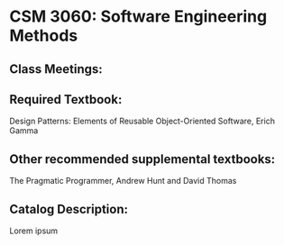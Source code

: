 # CSM 3060: Software Engineering Methods

## Class Meetings:


## Required Textbook:
Design Patterns: Elements of Reusable Object-Oriented Software, Erich Gamma

## Other recommended supplemental textbooks:
The Pragmatic Programmer, Andrew Hunt and David Thomas

## Catalog Description:
Lorem ipsum

